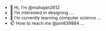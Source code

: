 - 👋 Hi, I’m @mahajan2612
- 👀 I’m interested in designing ...
- 🌱 I’m currently learning computer science ...
- 📫 How to reach me @pm839884 ...

<!---
mahajan2612/mahajan2612 is a ✨ special ✨ repository because its `README.md` (this file) appears on your GitHub profile.
You can click the Preview link to take a look at your changes.
--->

